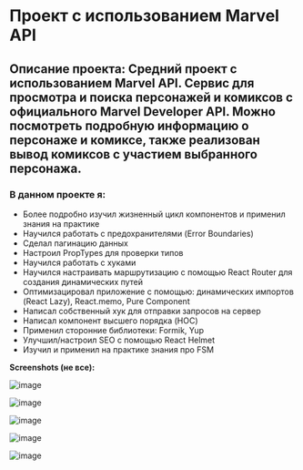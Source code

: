 # Проект с использованием Marvel API
## Описание проекта: Средний проект с использованием Marvel API. Сервис для просмотра и поиска персонажей и комиксов с официального Marvel Developer API. Можно посмотреть подробную информацию о персонаже и комиксе, также реализован вывод комиксов с участием выбранного персонажа.
### В данном проекте я:
+ Более подробно изучил жизненный цикл компонентов и применил знания на практике
+ Научился работать с предохранителями (Error Boundaries)
+ Сделал пагинацию данных
+ Настроил PropTypes для проверки типов
+ Научился работать с хуками
+ Научился настраивать маршрутизацию с помощью React Router для создания динамических путей
+ Оптимизацировал приложение с помощью: динамических импортов (React Lazy), React.memo, Pure Component
+ Написал собственный хук для отправки запросов на сервер
+ Написал компонент высшего порядка (HOC)
+ Применил сторонние библиотеки: Formik, Yup
+ Улучшил/настроил SEO с помощью React Helmet
+ Изучил и применил на практике знания про FSM

**Screenshots (не все):**

![image](https://github.com/ExpeLL1armus/MarvelApi/assets/89298315/f20af53e-126e-4868-bb0a-ea87e3415f9e)

![image](https://github.com/ExpeLL1armus/MarvelApi/assets/89298315/779b472f-4ef5-4f5e-8101-d20e812f326a)

![image](https://github.com/ExpeLL1armus/MarvelApi/assets/89298315/51261947-b245-4813-8916-5575afdde037)

![image](https://github.com/ExpeLL1armus/MarvelApi/assets/89298315/b5e183a9-e965-43a3-80d1-d82f8e6114c3)

![image](https://github.com/ExpeLL1armus/MarvelApi/assets/89298315/51fcd070-218d-4bb2-88ad-3f00eed9e63e)
